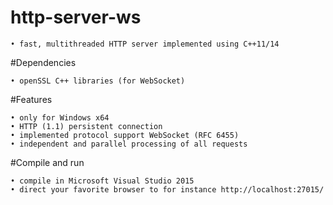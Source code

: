 # http-server-ws

	• fast, multithreaded HTTP server implemented using C++11/14

#Dependencies

	• openSSL C++ libraries (for WebSocket) 

#Features

	• only for Windows x64    
	• HTTP (1.1) persistent connection    
	• implemented protocol support WebSocket (RFC 6455)    
	• independent and parallel processing of all requests    

#Compile and run

	• compile in Microsoft Visual Studio 2015    
	• direct your favorite browser to for instance http://localhost:27015/

